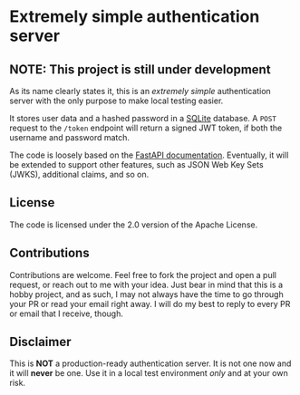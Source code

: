 # Extremely simple authentication server

## NOTE: This project is still under development

As its name clearly states it, this is an *extremely simple*
authentication server with the only purpose to make local
testing easier.

It stores user data and a hashed password in a [SQLite](https://www.sqlite.org/)
database. A `POST` request to the `/token` endpoint will return a signed JWT
token, if both the username and password match.

The code is loosely based on the [FastAPI documentation](https://fastapi.tiangolo.com/tutorial/security/oauth2-jwt/).
Eventually, it will be extended to support other features, such as
JSON Web Key Sets (JWKS), additional claims, and so on.

## License

The code is licensed under the 2.0 version of the Apache License.

## Contributions

Contributions are welcome. Feel free to fork the project and open a
pull request, or reach out to me with your idea. Just bear in mind
that this is a hobby project, and as such, I may not always have the
time to go through your PR or read your email right away. I will do
my best to reply to every PR or email that I receive, though.

## Disclaimer

This is **NOT** a production-ready authentication server.
It is not one now and it will **never** be one. Use it in
a local test environment *only* and at your own risk.
